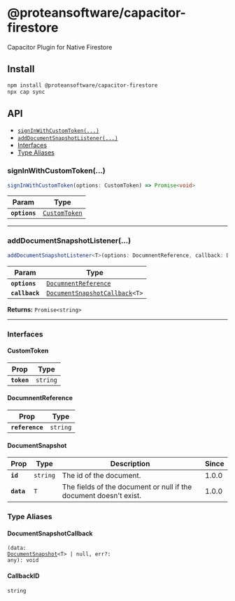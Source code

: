 # @proteansoftware/capacitor-firestore

Capacitor Plugin for Native Firestore

## Install

```bash
npm install @proteansoftware/capacitor-firestore
npx cap sync
```

## API

<docgen-index>

* [`signInWithCustomToken(...)`](#signinwithcustomtoken)
* [`addDocumentSnapshotListener(...)`](#adddocumentsnapshotlistener)
* [Interfaces](#interfaces)
* [Type Aliases](#type-aliases)

</docgen-index>

<docgen-api>
<!--Update the source file JSDoc comments and rerun docgen to update the docs below-->

### signInWithCustomToken(...)

```typescript
signInWithCustomToken(options: CustomToken) => Promise<void>
```

| Param         | Type                                                |
| ------------- | --------------------------------------------------- |
| **`options`** | <code><a href="#customtoken">CustomToken</a></code> |

--------------------


### addDocumentSnapshotListener(...)

```typescript
addDocumentSnapshotListener<T>(options: DocumnentReference, callback: DocumentSnapshotCallback<T>) => Promise<CallbackID>
```

| Param          | Type                                                                                   |
| -------------- | -------------------------------------------------------------------------------------- |
| **`options`**  | <code><a href="#documnentreference">DocumnentReference</a></code>                      |
| **`callback`** | <code><a href="#documentsnapshotcallback">DocumentSnapshotCallback</a>&lt;T&gt;</code> |

**Returns:** <code>Promise&lt;string&gt;</code>

--------------------


### Interfaces


#### CustomToken

| Prop        | Type                |
| ----------- | ------------------- |
| **`token`** | <code>string</code> |


#### DocumnentReference

| Prop            | Type                |
| --------------- | ------------------- |
| **`reference`** | <code>string</code> |


#### DocumentSnapshot

| Prop       | Type                | Description                                                       | Since |
| ---------- | ------------------- | ----------------------------------------------------------------- | ----- |
| **`id`**   | <code>string</code> | The id of the document.                                           | 1.0.0 |
| **`data`** | <code>T</code>      | The fields of the document or null if the document doesn't exist. | 1.0.0 |


### Type Aliases


#### DocumentSnapshotCallback

<code>(data: <a href="#documentsnapshot">DocumentSnapshot</a>&lt;T&gt; | null, err?: any): void</code>


#### CallbackID

<code>string</code>

</docgen-api>
